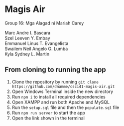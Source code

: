 # Magis Air

Group 16: Mga Alagad ni Mariah Carey

Marc Andre I. Bascara<br />
Szel Leeven Y. Embay<br />
Emmanuel Linus T. Evangelista<br />
Swailem Neil Angelo G. Lumba<br />
Kyla Sydney L. Martin

## From cloning to running the app

1. Clone the repository by running `git clone https://github.com/dnamme/csci41-magis-air.git`
2. Open Windows Terminal inside the new directory
3. Run `npm i` to install all required dependencies
4. Open XAMPP and run both Apache and MySQL
5. Run the `setup.sql` file and then the `populate.sql` file
6. Run `npm run server` to start the app
7. Open the link shown in the terminal
